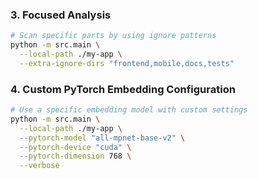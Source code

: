 ### 3. Focused Analysis

```bash
# Scan specific parts by using ignore patterns
python -m src.main \
  --local-path ./my-app \
  --extra-ignore-dirs "frontend,mobile,docs,tests"
```

### 4. Custom PyTorch Embedding Configuration

```bash
# Use a specific embedding model with custom settings
python -m src.main \
  --local-path ./my-app \
  --pytorch-model "all-mpnet-base-v2" \
  --pytorch-device "cuda" \
  --pytorch-dimension 768 \
  --verbose
```
